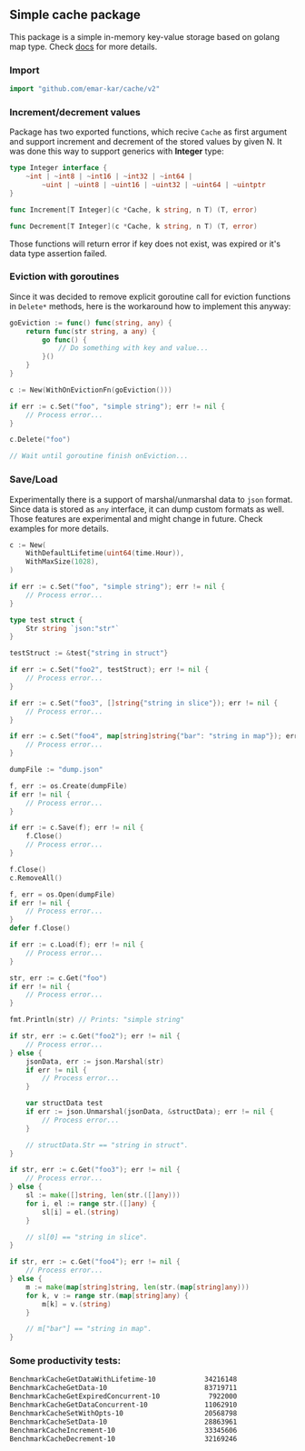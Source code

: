 ## Simple cache package

This package is a simple in-memory key-value storage based on golang map type. Check [docs](https://pkg.go.dev/github.com/emar-kar/cache) for more details.

### Import

```go
import "github.com/emar-kar/cache/v2"
```

### Increment/decrement values

Package has two exported functions, which recive `Cache` as first argument and support increment and decrement of the stored values by given N. It was done this way to support generics with **Integer** type:

```go
type Integer interface {
	~int | ~int8 | ~int16 | ~int32 | ~int64 |
		~uint | ~uint8 | ~uint16 | ~uint32 | ~uint64 | ~uintptr
}
```

```go
func Increment[T Integer](c *Cache, k string, n T) (T, error)

func Decrement[T Integer](c *Cache, k string, n T) (T, error)
```

Those functions will return error if key does not exist, was expired or it's data type assertion failed.

### Eviction with goroutines

Since it was decided to remove explicit goroutine call for eviction functions in `Delete*` methods, here is the workaround how to implement this anyway:

```go
goEviction := func() func(string, any) {
    return func(str string, a any) {
        go func() {
            // Do something with key and value...
        }()
    }
}

c := New(WithOnEvictionFn(goEviction()))

if err := c.Set("foo", "simple string"); err != nil {
    // Process error...
}

c.Delete("foo")

// Wait until goroutine finish onEviction...
```

### Save/Load

Experimentally there is a support of marshal/unmarshal data to `json` format. Since data is stored as `any` interface, it can dump custom formats as well. Those features are experimental and might change in future. Check examples for more details.

```go
c := New(
    WithDefaultLifetime(uint64(time.Hour)),
    WithMaxSize(1028),
)

if err := c.Set("foo", "simple string"); err != nil {
    // Process error...
}

type test struct {
    Str string `json:"str"`
}

testStruct := &test{"string in struct"}

if err := c.Set("foo2", testStruct); err != nil {
    // Process error...
}

if err := c.Set("foo3", []string{"string in slice"}); err != nil {
    // Process error...
}

if err := c.Set("foo4", map[string]string{"bar": "string in map"}); err != nil {
    // Process error...
}

dumpFile := "dump.json"

f, err := os.Create(dumpFile)
if err != nil {
    // Process error...
}

if err := c.Save(f); err != nil {
    f.Close()
    // Process error...
}

f.Close()
c.RemoveAll()

f, err = os.Open(dumpFile)
if err != nil {
    // Process error...
}
defer f.Close()

if err := c.Load(f); err != nil {
    // Process error...
}

str, err := c.Get("foo")
if err != nil {
    // Process error...
}

fmt.Println(str) // Prints: "simple string"

if str, err := c.Get("foo2"); err != nil {
    // Process error...
} else {
    jsonData, err := json.Marshal(str)
    if err != nil {
        // Process error...
    }

    var structData test
    if err := json.Unmarshal(jsonData, &structData); err != nil {
        // Process error...
    }

    // structData.Str == "string in struct".
}

if str, err := c.Get("foo3"); err != nil {
    // Process error...
} else {
    sl := make([]string, len(str.([]any)))
    for i, el := range str.([]any) {
        sl[i] = el.(string)
    }

    // sl[0] == "string in slice".
}

if str, err := c.Get("foo4"); err != nil {
    // Process error...
} else {
    m := make(map[string]string, len(str.(map[string]any)))
    for k, v := range str.(map[string]any) {
        m[k] = v.(string)
    }

    // m["bar"] == "string in map".
}
```

### Some productivity tests:

```bash
BenchmarkCacheGetDataWithLifetime-10            34216148                35.00 ns/op            0 B/op          0 allocs/op
BenchmarkCacheGetData-10                        83719711                13.92 ns/op            0 B/op          0 allocs/op
BenchmarkCacheGetExpiredConcurrent-10            7922000                143.2 ns/op            0 B/op          0 allocs/op
BenchmarkCacheGetDataConcurrent-10              11062910                140.3 ns/op            0 B/op          0 allocs/op
BenchmarkCacheSetWithOpts-10                    20568798                59.04 ns/op            0 B/op          0 allocs/op
BenchmarkCacheSetData-10                        28863961                41.16 ns/op            0 B/op          0 allocs/op
BenchmarkCacheIncrement-10                      33345606                36.13 ns/op            0 B/op          0 allocs/op
BenchmarkCacheDecrement-10                      32169246                36.19 ns/op            0 B/op          0 allocs/op
```
